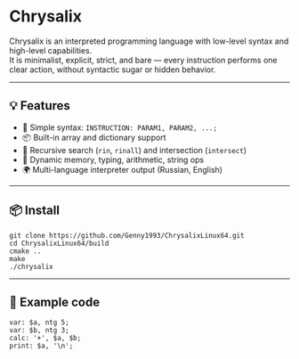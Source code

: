 # Chrysalix

Chrysalix is an interpreted programming language with low-level syntax and high-level capabilities.  
It is minimalist, explicit, strict, and bare — every instruction performs one clear action, without syntactic sugar or hidden behavior.  

---

## 💡 Features

- 🧱 Simple syntax: `INSTRUCTION: PARAM1, PARAM2, ...;`
- 📦 Built-in array and dictionary support
- 🧭 Recursive search (`rin`, `rinall`) and intersection (`intersect`)
- 🔄 Dynamic memory, typing, arithmetic, string ops
- 🌍 Multi-language interpreter output (Russian, English)

---
## 📦 Install

```
git clone https://github.com/Genny1993/ChrysalixLinux64.git
cd ChrysalixLinux64/build
cmake ..
make
./chrysalix
```

---
## 🚀 Example code

```plaintext
var: $a, ntg 5;
var: $b, ntg 3;
calc: '+', $a, $b;
print: $a, '\n';
